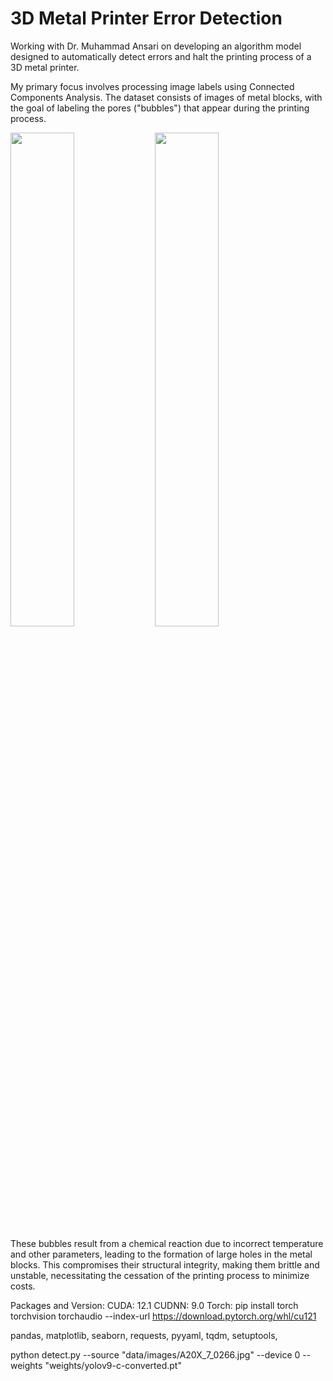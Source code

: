 # 3D Metal Printer Error Detection

Working with Dr. Muhammad Ansari on developing an algorithm model designed to automatically detect errors and halt the printing process of a 3D metal printer.

My primary focus involves processing image labels using Connected Components Analysis. The dataset consists of images of metal blocks, with the goal of labeling the pores ("bubbles") that appear during the printing process.

<img src="https://github.com/ThongLai/Metal-Printer-Error-Detection/assets/63563631/937d0caf-1a6f-406a-b700-dc20f31ba893" width=45%> 
<img src="https://github.com/ThongLai/Metal-Printer-Error-Detection/assets/63563631/47cc579e-2782-4525-9be4-ac786fcbf9bc" width=45%>

These bubbles result from a chemical reaction due to incorrect temperature and other parameters, leading to the formation of large holes in the metal blocks. This compromises their structural integrity, making them brittle and unstable, necessitating the cessation of the printing process to minimize costs.

Packages and Version:
CUDA: 12.1
CUDNN: 9.0
Torch: pip install torch torchvision torchaudio --index-url https://download.pytorch.org/whl/cu121

pandas, matplotlib, seaborn, requests, pyyaml, tqdm, setuptools, 


python detect.py --source "data/images/A20X_7_0266.jpg"  --device 0 --weights "weights/yolov9-c-converted.pt"
